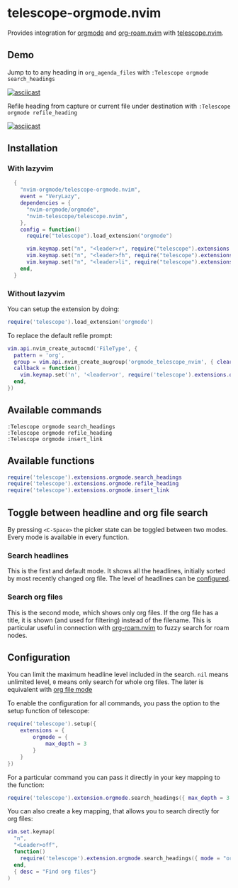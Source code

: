 # telescope-orgmode.nvim

Provides integration for [orgmode](https://github.com/nvim-orgmode/orgmode) and
[org-roam.nvim](https://github.com/chipsenkbeil/org-roam.nvim) with
[telescope.nvim](https://github.com/nvim-telescope/telescope.nvim).

## Demo

Jump to to any heading in `org_agenda_files` with `:Telescope orgmode search_headings`

[![asciicast](https://asciinema.org/a/Oko0GT32HS6JCpzuSznUG0D1D.svg)](https://asciinema.org/a/Oko0GT32HS6JCpzuSznUG0D1D)

Refile heading from capture or current file under destination with `:Telescope orgmode refile_heading`

[![asciicast](https://asciinema.org/a/1X4oG6s5jQZrJJI3DfEzJU3wN.svg)](https://asciinema.org/a/1X4oG6s5jQZrJJI3DfEzJU3wN)

## Installation

### With lazyvim

```lua
  {
    "nvim-orgmode/telescope-orgmode.nvim",
    event = "VeryLazy",
    dependencies = {
      "nvim-orgmode/orgmode",
      "nvim-telescope/telescope.nvim",
    },
    config = function()
      require("telescope").load_extension("orgmode")

      vim.keymap.set("n", "<leader>r", require("telescope").extensions.orgmode.refile_heading)
      vim.keymap.set("n", "<leader>fh", require("telescope").extensions.orgmode.search_headings)
      vim.keymap.set("n", "<leader>li", require("telescope").extensions.orgmode.insert_link)
    end,
  }
```

### Without lazyvim

You can setup the extension by doing:

```lua
require('telescope').load_extension('orgmode')
```

To replace the default refile prompt:

```lua
vim.api.nvim_create_autocmd('FileType', {
  pattern = 'org',
  group = vim.api.nvim_create_augroup('orgmode_telescope_nvim', { clear = true }),
  callback = function()
    vim.keymap.set('n', '<leader>or', require('telescope').extensions.orgmode.refile_heading)
  end,
})
```

## Available commands

```viml
:Telescope orgmode search_headings
:Telescope orgmode refile_heading
:Telescope orgmode insert_link
```

## Available functions

```lua
require('telescope').extensions.orgmode.search_headings
require('telescope').extensions.orgmode.refile_heading
require('telescope').extensions.orgmode.insert_link
```

## Toggle between headline and org file search

By pressing `<C-Space>` the picker state can be toggled between two modes.
Every mode is available in every function.

### Search headlines

This is the first and default mode. It shows all the headlines, initially
sorted by most recently changed org file. The level of headlines can be
[configured](#configuration).

### Search org files

This is the second mode, which shows only org files. If the org file has a
title, it is shown (and used for filtering) instead of the filename. This is
particular useful in connection with
[org-roam.nvim](https://github.com/chipsenkbeil/org-roam.nvim) to fuzzy search
for roam nodes.

## Configuration

You can limit the maximum headline level included in the search. `nil` means
unlimited level, `0` means only search for whole org files. The later is
equivalent with [org file mode](#search-org-files)

To enable the configuration for all commands, you pass the option to the setup
function of telescope:

```lua
require('telescope').setup({
    extensions = {
        orgmode = {
            max_depth = 3
        }
    }
})
```

For a particular command you can pass it directly in your key mapping to the function:

```lua
require('telescope').extension.orgmode.search_headings({ max_depth = 3 })
```

You can also create a key mapping, that allows you to search directly for org files:

```lua
vim.set.keymap(
  "n",
  "<Leader>off", 
  function()
    require('telescope').extension.orgmode.search_headings({ mode = "orgfiles" })
  end,
  { desc = "Find org files"}
)
```
